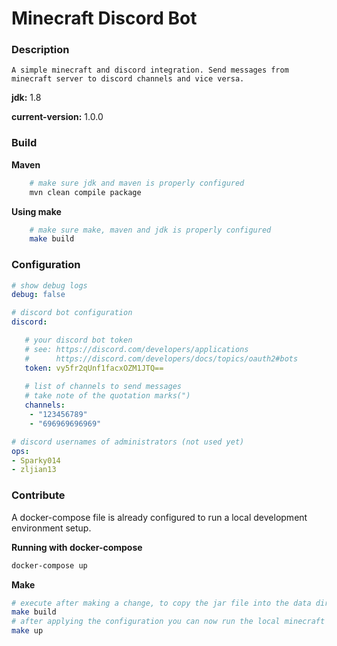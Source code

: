 # Minecraft Discord Bot

### Description
    A simple minecraft and discord integration. Send messages from minecraft server to discord channels and vice versa.

**jdk:** 1.8

**current-version:** 1.0.0

### Build

**Maven**
```bash
    # make sure jdk and maven is properly configured
    mvn clean compile package
```
**Using make**
```bash
    # make sure make, maven and jdk is properly configured
    make build
```

### Configuration
```yaml
# show debug logs
debug: false

# discord bot configuration
discord:

   # your discord bot token
   # see: https://discord.com/developers/applications
   #      https://discord.com/developers/docs/topics/oauth2#bots
   token: vy5fr2qUnf1facxOZM1JTQ==
   
   # list of channels to send messages
   # take note of the quotation marks(")
   channels:
    - "123456789"
    - "696969696969"

# discord usernames of administrators (not used yet)
ops:
- Sparky014
- zljian13
```

### Contribute
A docker-compose file is already configured to run a local development environment setup.

**Running with docker-compose**
```bash
docker-compose up
```
**Make**
```bash
# execute after making a change, to copy the jar file into the data directory
make build
# after applying the configuration you can now run the local minecraft server with the plugin
make up
```